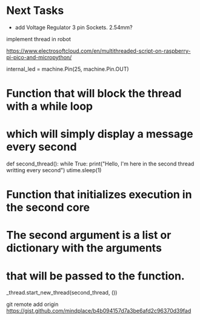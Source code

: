 # Next Tasks 
* add Voltage Regulator 3 pin Sockets. 2.54mm?

implement thread in robot

https://www.electrosoftcloud.com/en/multithreaded-script-on-raspberry-pi-pico-and-micropython/

internal_led = machine.Pin(25, machine.Pin.OUT)
# Function that will block the thread with a while loop
# which will simply display a message every second
def second_thread():
    while True:
        print("Hello, I'm here in the second thread writting every second")
        utime.sleep(1)
# Function that initializes execution in the second core
# The second argument is a list or dictionary with the arguments
# that will be passed to the function.
_thread.start_new_thread(second_thread, ())



git remote add origin
https://gist.github.com/mindplace/b4b094157d7a3be6afd2c96370d39fad
